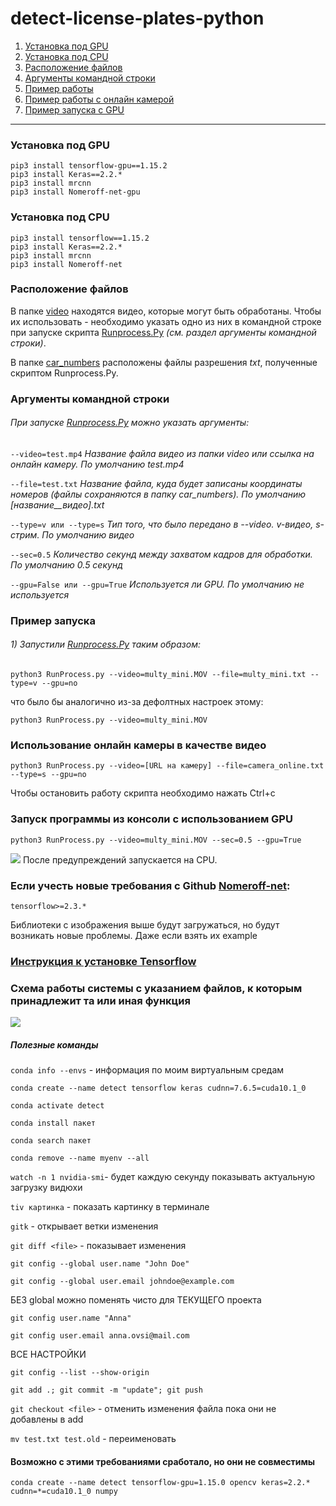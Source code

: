 # detect-license-plates-python
1. [Установка под GPU](#2.1)
2. [Установка под CPU](#2.2)
3. [Расположение файлов](#2.3)
4. [Аргументы командной строки](#2.4)
5. [Пример работы](#2.5)
6. [Пример работы с онлайн камерой](#2.6)
7. [Пример запуска с GPU](#2.7)

--------------------------------------

### Установка под GPU <a name='2.1'></a>
    pip3 install tensorflow-gpu==1.15.2 
    pip3 install Keras==2.2.*
    pip3 install mrcnn
    pip3 install Nomeroff-net-gpu


### Установка под CPU <a name='2.2'></a>
    pip3 install tensorflow==1.15.2 
    pip3 install Keras==2.2.*
    pip3 install mrcnn
    pip3 install Nomeroff-net

### Расположение файлов <a name='2.3'></a>
В папке [video](https://github.com/AnnaVeller/detect-license-plates-python/tree/master/video) находятся видео, которые могут быть обработаны. Чтобы их использовать - необходимо указать одно из них в командной строке при запуске скрипта [Runprocess.Py](https://github.com/AnnaVeller/detect-license-plates-python/blob/master/RunProcess.py "Runprocess.Py") *(см. раздел аргументы командной строки)*.

В папке [car_numbers](https://github.com/AnnaVeller/detect-license-plates-python/tree/master/car_numbers) расположены файлы разрешения *txt*, полученные скриптом Runprocess.Py.

### Аргументы командной строки <a name='2.4'></a>
###### При запуске [Runprocess.Py](https://github.com/AnnaVeller/detect-license-plates-python/blob/master/RunProcess.py "Runprocess.Py") можно указать аргументы:

`--video=test.mp4` *Название файла видео из папки video или ссылка на  онлайн камеру. По умолчанию test.mp4*

`--file=test.txt` *Название файла, куда будет записаны координаты номеров (файлы сохраняются в папку car_numbers). По умолчанию [название__видео].txt*

`--type=v или --type=s`  *Тип того, что было передано в --video. v-видео, s-стрим. По умолчанию видео*

`--sec=0.5` *Количество секунд между захватом кадров для обработки. По умолчанию 0.5 секунд*

`--gpu=False или --gpu=True` *Используется ли GPU. По умолчанию не используется*




### Пример запуска <a name='2.5'></a>

###### 1) Запустили [Runprocess.Py](https://github.com/AnnaVeller/detect-license-plates-python/blob/master/RunProcess.py "Runprocess.Py") таким образом:

`python3 RunProcess.py --video=multy_mini.MOV --file=multy_mini.txt --type=v --gpu=no`

что было бы аналогично из-за дефолтных настроек этому:

`python3 RunProcess.py --video=multy_mini.MOV`


### Использование онлайн камеры в качестве видео <a name='2.6'></a>

`python3 RunProcess.py --video=[URL на камеру] --file=camera_online.txt --type=s --gpu=no`

Чтобы остановить работу скрипта необходимо нажать Ctrl+c




### Запуск программы из консоли c использованием GPU <a name='2.7'></a>

`python3 RunProcess.py --video=multy_mini.MOV --sec=0.5 --gpu=True`

![](https://sun9-51.userapi.com/ekPhrW64rUEO0UwE7DIHFVd0wtnorlGbWzypXQ/FkWH7DKZAXg.jpg)
После предупреждений запускается на CPU.



### Если учесть новые требования с Github [Nomeroff-net](https://github.com/ria-com/nomeroff-net "Nomeroff-net"):

`tensorflow>=2.3.*` 

Библиотеки с изображения выше будут загружаться, но будут возникать новые проблемы. Даже если взять их example

### [Инструкция к установке Tensorflow](http://tensorflow.org/install/pip)

### Схема работы системы с указанием файлов, к которым принадлежит та или иная функция
![](https://psv4.userapi.com/c856320/u92558681/docs/d8/ee9d7d85596b/Copy_of_Rabochaya_UML_1.png?extra=bR9qblSJH5TAfs3r83yjrPovW5Ka0TQLh6YhncdejFaNcM08-uN5j3IPfPeecyF5b9e7WhxSkululdiPPYhewoiNZNyCsot1NwCG0bGiKoBffnRsn-S4pVgUbOnHzpD7z_QZ62LocKZv0Ez2ov_UHUQ)


##### Полезные команды  

`conda info --envs` - информация по моим виртуальным средам

`conda create --name detect tensorflow keras cudnn=7.6.5=cuda10.1_0`

`conda activate detect`

`conda install пакет`

`conda search пакет`

`conda remove --name myenv --all`

`watch -n 1 nvidia-smi`- будет каждую секунду показывать актуальную загрузку видюхи

`tiv картинка` - показать картинку в терминале

`gitk` - открывает ветки изменения

`git diff <file>` - показывает изменения

`git config --global user.name "John Doe"`

`git config --global user.email johndoe@example.com`

БЕЗ global можно поменять чисто для ТЕКУЩЕГО проекта

`git config user.name "Anna"`

`git config user.email anna.ovsi@mail.com`

ВСЕ НАСТРОЙКИ

`git config --list --show-origin`

`git add .; git commit -m "update"; git push`

`git checkout <file>` - отменить изменения файла пока они не добавлены в add

`mv test.txt test.old` - переименовать

#### Возможно с этими требованиями сработало, но они не совместимы

`conda create --name detect tensorflow-gpu=1.15.0 opencv keras=2.2.* cudnn=*=cuda10.1_0 numpy`


